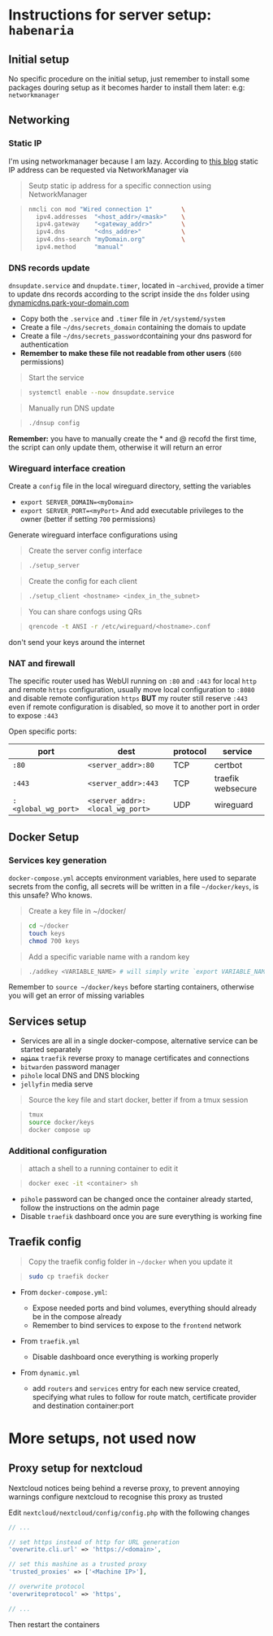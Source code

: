 # Instructions for server setup: `habenaria`

## Initial setup

No specific procedure on the initial setup, just remember to install some packages douring setup as it becomes harder to install them later: e.g: `networkmanager`

## Networking

### Static IP

I'm using networkmanager because I am lazy. According to [this blog](https://michlstechblog.info/blog/linux-set-a-static-fixed-ip-with-network-manager-cli/) static IP address can be requested via NetworkManager via

> Seutp static ip address for a specific connection using NetworkManager

> ```sh
> nmcli con mod "Wired connection 1"        \
>   ipv4.addresses  "<host_addr>/<mask>"    \
>   ipv4.gateway    "<gateway_addr>"        \
>   ipv4.dns        "<dns_addre>"           \
>   ipv4.dns-search "myDomain.org"          \
>   ipv4.method     "manual"
> ```

### DNS records update

`dnsupdate.service` and `dnupdate.timer`, located in `~archived`, provide a timer to update dns records according to the script inside the `dns` folder using [dynamicdns.park-your-domain.com](https://dynamicdns.park-your-domain.com)

- Copy both the `.service` and `.timer` file in `/et/systemd/system`
- Create a file `~/dns/secrets_domain` containing the domais to update
- Create a file `~/dns/secrets_password`containing your dns pasword for authentication
- **Remember to make these file not readable from other users** (`600` permissions)

> Start the service

> ```sh
> systemctl enable --now dnsupdate.service
> ```

> Manually run DNS update

> ```sh
> ./dnsup config
> ```

**Remember:** you have to manually create the * and @ recofd the first time, the script can only update them, otherwise it will return an error

### Wireguard interface creation

Create a `config` file in the local wireguard directory, setting the variables

- `export SERVER_DOMAIN=<myDomain>`
- `export SERVER_PORT=<myPort>` And add executable privileges to the owner (better if setting `700` permissions)

Generate wireguard interface configurations using

> Create the server config interface

> ```sh
> ./setup_server
> ```

> Create the config for each client

> ```sh
> ./setup_client <hostname> <index_in_the_subnet>
> ```

> You can share confogs using QRs

> ```sh
> qrencode -t ANSI -r /etc/wireguard/<hostname>.conf
> ```

don't send your keys around the internet

### NAT and firewall

The specific router used has WebUI running on `:80` and `:443` for local `http` and remote `https` configuration, usually move local configuration to `:8080` and disable remote configuration `https` **BUT** my router still reserve `:443` even if remote configuration is disabled, so move it to another port in order to expose `:443`

Open specific ports:

port                | dest                            | protocol | service
------------------- | ------------------------------- | -------- | -----------------
`:80`               | `<server_addr>:80`              | TCP      | certbot
`:443`              | `<server_addr>:443`             | TCP      | traefik websecure
`:<global_wg_port>` | `<server_addr>:<local_wg_port>` | UDP      | wireguard

## Docker Setup

### Services key generation

`docker-compose.yml` accepts environment variables, here used to separate secrets from the config, all secrets will be written in a file `~/docker/keys`, is this unsafe? Who knows.

> Create a key file in ~/docker/

> ```sh
> cd ~/docker
> touch keys
> chmod 700 keys
> ```

> Add a specific variable name with a random key

> ```sh
> ./addkey <VARIABLE_NAME> # will simply write `export VARIABLE_NAME=<random>` to ./docker/keys
> ```

Remember to `source ~/docker/keys` before starting containers, otherwise you will get an error of missing variables

## Services setup

- Services are all in a single docker-compose, alternative service can be started separately
- ~~`nginx`~~ `traefik` reverse proxy to manage certificates and connections
- `bitwarden` password manager
- `pihole` local DNS and DNS blocking
- `jellyfin` media serve

> Source the key file and start docker, better if from a tmux session

> ```sh
> tmux
> source docker/keys
> docker compose up
> ```

### Additional configuration

> attach a shell to a running container to edit it

> ```sh
> docker exec -it <container> sh
> ```

- `pihole` password can be changed once the container already started, follow the instructions on the admin page
- Disable `traefik` dashboard once you are sure everything is working fine

## Traefik config

> Copy the traefik config folder in `~/docker` when you update it

> ```sh
> sudo cp traefik docker
> ```

- From `docker-compose.yml`:

  - Expose needed ports and bind volumes, everything should already be in the compose already
  - Remember to bind services to expose to the `frontend` network

- From `traefik.yml`

  - Disable dashboard once everything is working properly

- From `dynamic.yml`

  - add `routers` and `services` entry for each new service created, specifying what rules to follow for route match, certificate provider and destination container:port

# More setups, not used now

## Proxy setup for nextcloud

Nextcloud notices being behind a reverse proxy, to prevent annoying warnings configure nextcloud to recognise this proxy as trusted

Edit `nextcloud/nextcloud/config/config.php` with the following changes

```php
// ...

// set https instead of http for URL generation
'overwrite.cli.url' => 'https://<domain>',

// set this mashine as a trusted proxy
'trusted_proxies' => ['<Machine IP>'],

// overwrite protocol
'overwriteprotocol' => 'https',

// ...
```

Then restart the containers
